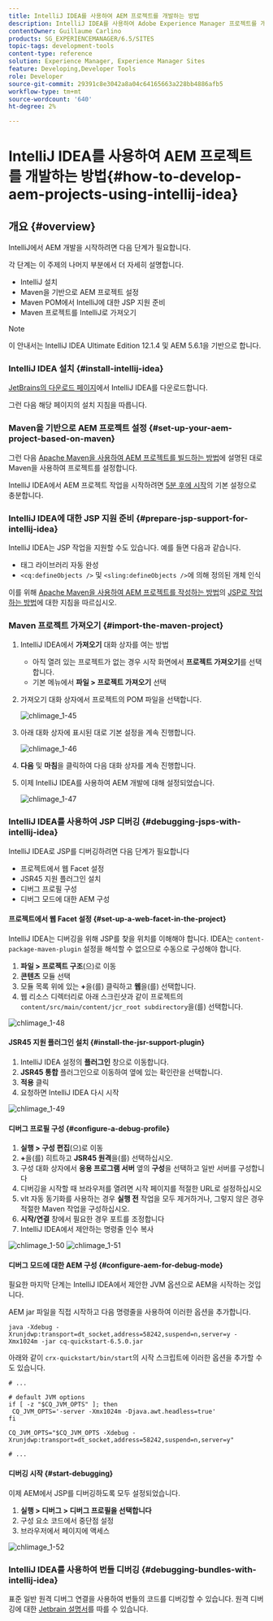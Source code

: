 ```yaml
---
title: IntelliJ IDEA를 사용하여 AEM 프로젝트를 개발하는 방법
description: IntelliJ IDEA를 사용하여 Adobe Experience Manager 프로젝트를 개발하는 방법에 대해 알아봅니다.
contentOwner: Guillaume Carlino
products: SG_EXPERIENCEMANAGER/6.5/SITES
topic-tags: development-tools
content-type: reference
solution: Experience Manager, Experience Manager Sites
feature: Developing,Developer Tools
role: Developer
source-git-commit: 29391c8e3042a8a04c64165663a228bb4886afb5
workflow-type: tm+mt
source-wordcount: '640'
ht-degree: 2%

---
```


# IntelliJ IDEA를 사용하여 AEM 프로젝트를 개발하는 방법{#how-to-develop-aem-projects-using-intellij-idea}

## 개요 {#overview}

IntelliJ에서 AEM 개발을 시작하려면 다음 단계가 필요합니다.

각 단계는 이 주제의 나머지 부분에서 더 자세히 설명합니다.

* IntelliJ 설치
* Maven을 기반으로 AEM 프로젝트 설정
* Maven POM에서 IntelliJ에 대한 JSP 지원 준비
* Maven 프로젝트를 IntelliJ로 가져오기

>[!NOTE]
>
>이 안내서는 IntelliJ IDEA Ultimate Edition 12.1.4 및 AEM 5.6.1을 기반으로 합니다.

### IntelliJ IDEA 설치 {#install-intellij-idea}

[JetBrains의 다운로드 페이지](https://www.jetbrains.com/idea/download/)에서 IntelliJ IDEA를 다운로드합니다.

그런 다음 해당 페이지의 설치 지침을 따릅니다.

### Maven을 기반으로 AEM 프로젝트 설정 {#set-up-your-aem-project-based-on-maven}

그런 다음 [Apache Maven을 사용하여 AEM 프로젝트를 빌드하는 방법](/help/sites-developing/ht-projects-maven.md)에 설명된 대로 Maven을 사용하여 프로젝트를 설정합니다.

IntelliJ IDEA에서 AEM 프로젝트 작업을 시작하려면 [5분 후에 시작](https://maven.apache.org/guides/getting-started/maven-in-five-minutes.html)의 기본 설정으로 충분합니다.

### IntelliJ IDEA에 대한 JSP 지원 준비 {#prepare-jsp-support-for-intellij-idea}

IntelliJ IDEA는 JSP 작업을 지원할 수도 있습니다. 예를 들면 다음과 같습니다.

* 태그 라이브러리 자동 완성
* `<cq:defineObjects />` 및 `<sling:defineObjects />`에 의해 정의된 개체 인식

이를 위해 [Apache Maven을 사용하여 AEM 프로젝트를 작성하는 방법](/help/sites-developing/ht-projects-maven.md)의 [JSP로 작업하는 방법](/help/sites-developing/ht-projects-maven.md#how-to-work-with-jsps)에 대한 지침을 따르십시오.

### Maven 프로젝트 가져오기 {#import-the-maven-project}

1. IntelliJ IDEA에서 **가져오기** 대화 상자를 여는 방법

   * 아직 열려 있는 프로젝트가 없는 경우 시작 화면에서 **프로젝트 가져오기**&#x200B;를 선택합니다.
   * 기본 메뉴에서 **파일 > 프로젝트 가져오기** 선택

1. 가져오기 대화 상자에서 프로젝트의 POM 파일을 선택합니다.

   ![chlimage_1-45](assets/chlimage_1-45a.png)

1. 아래 대화 상자에 표시된 대로 기본 설정을 계속 진행합니다.

   ![chlimage_1-46](assets/chlimage_1-46a.png)

1. **다음** 및 **마침**&#x200B;을 클릭하여 다음 대화 상자를 계속 진행합니다.
1. 이제 IntelliJ IDEA를 사용하여 AEM 개발에 대해 설정되었습니다.

   ![chlimage_1-47](assets/chlimage_1-47a.png)

### IntelliJ IDEA를 사용하여 JSP 디버깅 {#debugging-jsps-with-intellij-idea}

IntelliJ IDEA로 JSP를 디버깅하려면 다음 단계가 필요합니다

* 프로젝트에서 웹 Facet 설정
* JSR45 지원 플러그인 설치
* 디버그 프로필 구성
* 디버그 모드에 대한 AEM 구성

#### 프로젝트에서 웹 Facet 설정 {#set-up-a-web-facet-in-the-project}

IntelliJ IDEA는 디버깅을 위해 JSP를 찾을 위치를 이해해야 합니다. IDEA는 `content-package-maven-plugin` 설정을 해석할 수 없으므로 수동으로 구성해야 합니다.

1. **파일 > 프로젝트 구조**(으)로 이동
1. **콘텐츠** 모듈 선택
1. 모듈 목록 위에 있는 **+**&#x200B;을(를) 클릭하고 **웹**&#x200B;을(를) 선택합니다.
1. 웹 리소스 디렉터리로 아래 스크린샷과 같이 프로젝트의 `content/src/main/content/jcr_root subdirectory`을(를) 선택합니다.

![chlimage_1-48](assets/chlimage_1-48a.png)

#### JSR45 지원 플러그인 설치 {#install-the-jsr-support-plugin}

1. IntelliJ IDEA 설정의 **플러그인** 창으로 이동합니다.
1. **JSR45 통합** 플러그인으로 이동하여 옆에 있는 확인란을 선택합니다.
1. **적용** 클릭
1. 요청하면 IntelliJ IDEA 다시 시작

![chlimage_1-49](assets/chlimage_1-49a.png)

#### 디버그 프로필 구성 {#configure-a-debug-profile}

1. **실행 > 구성 편집**(으)로 이동
1. **+**&#x200B;을(를) 히트하고 **JSR45 원격**&#x200B;을(를) 선택하십시오.
1. 구성 대화 상자에서 **응용 프로그램 서버** 옆의 **구성**&#x200B;을 선택하고 일반 서버를 구성합니다
1. 디버깅을 시작할 때 브라우저를 열려면 시작 페이지를 적절한 URL로 설정하십시오
1. vlt 자동 동기화를 사용하는 경우 **실행 전** 작업을 모두 제거하거나, 그렇지 않은 경우 적절한 Maven 작업을 구성하십시오.
1. **시작/연결** 창에서 필요한 경우 포트를 조정합니다
1. IntelliJ IDEA에서 제안하는 명령줄 인수 복사

![chlimage_1-50](assets/chlimage_1-50a.png) ![chlimage_1-51](assets/chlimage_1-51a.png)

#### 디버그 모드에 대한 AEM 구성 {#configure-aem-for-debug-mode}

필요한 마지막 단계는 IntelliJ IDEA에서 제안한 JVM 옵션으로 AEM을 시작하는 것입니다.

AEM jar 파일을 직접 시작하고 다음 명령줄을 사용하여 이러한 옵션을 추가합니다.

`java -Xdebug -Xrunjdwp:transport=dt_socket,address=58242,suspend=n,server=y -Xmx1024m -jar cq-quickstart-6.5.0.jar`

아래와 같이 `crx-quickstart/bin/start`의 시작 스크립트에 이러한 옵션을 추가할 수도 있습니다.

```shell
# ...

# default JVM options
if [ -z "$CQ_JVM_OPTS" ]; then
 CQ_JVM_OPTS='-server -Xmx1024m -Djava.awt.headless=true'
fi

CQ_JVM_OPTS="$CQ_JVM_OPTS -Xdebug -Xrunjdwp:transport=dt_socket,address=58242,suspend=n,server=y"

# ...
```

#### 디버깅 시작 {#start-debugging}

이제 AEM에서 JSP를 디버깅하도록 모두 설정되었습니다.

1. **실행 > 디버그 > 디버그 프로필을 선택합니다**
1. 구성 요소 코드에서 중단점 설정
1. 브라우저에서 페이지에 액세스

![chlimage_1-52](assets/chlimage_1-52a.png)

### IntelliJ IDEA를 사용하여 번들 디버깅 {#debugging-bundles-with-intellij-idea}

표준 일반 원격 디버그 연결을 사용하여 번들의 코드를 디버깅할 수 있습니다. 원격 디버깅에 대한 [Jetbrain 설명서](https://www.jetbrains.com/help/idea/remote-debugging-with-product.html#remote-interpreter)를 따를 수 있습니다.
